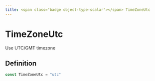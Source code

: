 ```yaml
---
title: <span class="badge object-type-scalar"></span> TimeZoneUtc
---
```

# <span class="badge object-type-scalar"></span> TimeZoneUtc

Use UTC/GMT timezone

## Definition

```go
const TimeZoneUtc = "utc"
```
